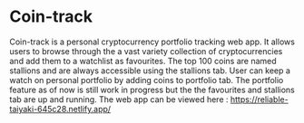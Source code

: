 # Coin-track
Coin-track is a personal cryptocurrency portfolio tracking web app. It allows users to browse through the a vast variety collection of cryptocurrencies and add them to a watchlist as favourites. The top 100 coins are named stallions and are always accessible using the stallions tab. User can keep a watch on personal portfolio by adding coins to portfolio tab. The portfolio feature as of now is still work in progress but the the favourites and stallions tab are up and running.
The web app can be viewed here : https://reliable-taiyaki-645c28.netlify.app/
